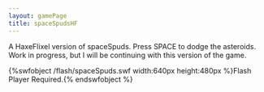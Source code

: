 ```yaml
---
layout: gamePage
title: spaceSpudsHF
---
```

A HaxeFlixel version of spaceSpuds. Press SPACE to dodge the asteroids. Work in progress, but I will be continuing with this version of the game.

{%swfobject /flash/spaceSpuds.swf width:640px height:480px %}Flash Player Required.{% endswfobject %}